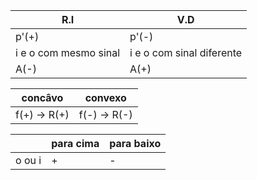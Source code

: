 
| R.I                   | V.D                       |
| --------------------- | ------------------------- |
| p'(+)                 | p'(-)                     |
| i e o com mesmo sinal | i e o com sinal diferente |
| A(-)                  | A(+)                      |

| concâvo      | convexo      |
| ------------ | ------------ |
| f(+) -> R(+) | f(-) -> R(-) |

|        | para cima | para baixo |
| ------ | --------- | ---------- |
| o ou i | +         | -          |


